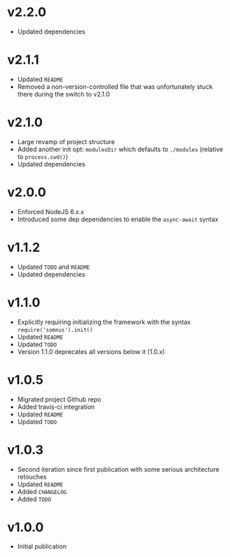 # v2.2.0

- Updated dependencies

# v2.1.1

- Updated `README`
- Removed a non-version-controlled file that was unfortunately stuck there during the switch to v2.1.0

# v2.1.0

- Large revamp of project structure
- Added another init opt: `modulesDir` which defaults to `./modules` (relative to `process.cwd()`)
- Updated dependencies

# v2.0.0

- Enforced NodeJS 6.x.x
- Introduced some dep dependencies to enable the `async-await` syntax

# v1.1.2

- Updated `TODO` and `README`
- Updated dependencies

# v1.1.0

- Explicitly requiring initializing the framework with the syntax `require('somnus').init()`
- Updated `README`
- Updated `TODO`
- Version 1.1.0 deprecates all versions below it (1.0.x)

# v1.0.5

- Migrated project Github repo
- Added travis-ci integration
- Updated `README`
- Updated `TODO`

# v1.0.3

- Second iteration since first publication with some serious architecture retouches
- Updated `README`
- Added `CHANGELOG`
- Added `TODO`

# v1.0.0

- Initial publication

